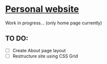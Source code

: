 # [Personal website](https://guillermo.works)
Work in progress... (only home page currently)

## TO DO:
- [ ] Create About page layout
- [ ] Restructure site using CSS Grid

